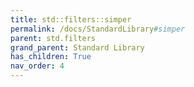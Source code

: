 ```yaml
---
title: std::filters::simper
permalink: /docs/StandardLibrary#simper
parent: std.filters
grand_parent: Standard Library
has_children: True
nav_order: 4
---
```

